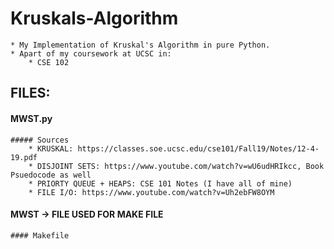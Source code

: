 # Kruskals-Algorithm
    * My Implementation of Kruskal's Algorithm in pure Python.
    * Apart of my coursework at UCSC in: 
        * CSE 102

## FILES:
#### MWST.py
    ##### Sources
        * KRUSKAL: https://classes.soe.ucsc.edu/cse101/Fall19/Notes/12-4-19.pdf
        * DISJOINT SETS: https://www.youtube.com/watch?v=wU6udHRIkcc, Book Psuedocode as well
        * PRIORTY QUEUE + HEAPS: CSE 101 Notes (I have all of mine)
        * FILE I/O: https://www.youtube.com/watch?v=Uh2ebFW8OYM
#### MWST -> FILE USED FOR MAKE FILE
    #### Makefile
